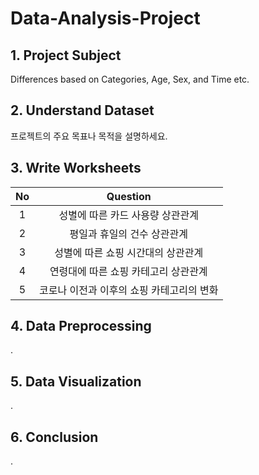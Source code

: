 # Data-Analysis-Project

## 1. Project Subject

Differences based on Categories, Age, Sex, and Time etc.

## 2. Understand Dataset

프로젝트의 주요 목표나 목적을 설명하세요.

## 3. Write Worksheets
|No|Question|
|:---:|:---:|
|1 | 성별에 따른 카드 사용량 상관관계|
|2 | 평일과 휴일의 건수 상관관계|
|3 | 성별에 따른 쇼핑 시간대의 상관관계|
|4 | 연령대에 따른 쇼핑 카테고리 상관관계|
|5 | 코로나 이전과 이후의 쇼핑 카테고리의 변화 |

## 4. Data Preprocessing
.

## 5. Data Visualization
.

## 6. Conclusion
.

